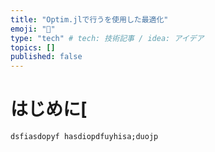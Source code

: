 ```yaml
---
title: "Optim.jlで行うを使用した最適化"
emoji: "🐙"
type: "tech" # tech: 技術記事 / idea: アイデア
topics: []
published: false
---
```


# はじめに[
    dsfiasdopyf hasdiopdfuyhisa;duojp